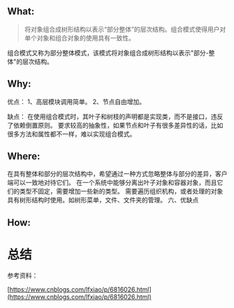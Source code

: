 ## What:
>将对象组合成树形结构以表示“部分整体”的层次结构。组合模式使得用户对单个对象和组合对象的使用具有一致性。

组合模式又称为部分整体模式，该模式将对象组合成树形结构以表示"部分-整体"的层次结构。

## Why:
优点：
1、高层模块调用简单。
2、节点自由增加。

缺点：
在使用组合模式时，其叶子和树枝的声明都是实现类，而不是接口，违反了依赖倒置原则。
要求较高的抽象性，如果节点和叶子有很多差异性的话，比如很多方法和属性都不一样，难以实现组合模式。
## Where:
在具有整体和部分的层次结构中，希望通过一种方式忽略整体与部分的差异，客户端可以一致地对待它们。
在一个系统中能够分离出叶子对象和容器对象，而且它们的类型不固定，需要增加一些新的类型。
需要遍历组织机构，或者处理的对象具有树形结构时使用。如树形菜单，文件、文件夹的管理。
六、优缺点
## How:



# 总结


参考资料：

[https://www.cnblogs.com/lfxiao/p/6816026.html](https://www.cnblogs.com/lfxiao/p/6816026.html)